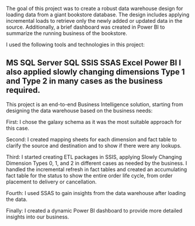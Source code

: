 
The goal of this project was to create a robust data warehouse design for loading data from a giant bookstore database. The design includes applying incremental loads to retrieve only the newly added or updated data in the source. Additionally, a brief dashboard was created in Power BI to summarize the running business of the bookstore.

I used the following tools and technologies in this project:

MS SQL Server
SQL
SSIS
SSAS
Excel
Power BI
I also applied slowly changing dimensions Type 1 and Type 2 in many cases as the business required.
--------------------------------------------------------------------------------------------------------------------------------------------------------------------------------------
This project is an end-to-end Business Intelligence solution, starting from designing the data warehouse based on the business needs:

First:
I chose the galaxy schema as it was the most suitable approach for this case.

Second:
I created mapping sheets for each dimension and fact table to clarify the source and destination and to show if there were any lookups.

Third:
I started creating ETL packages in SSIS, applying Slowly Changing Dimension Types 0, 1, and 2 in different cases as needed by the business. I handled the incremental refresh in fact tables and created an accumulating fact table for the status to show the entire order life cycle, from order placement to delivery or cancellation.

Fourth:
I used SSAS to gain insights from the data warehouse after loading the data.

Finally:
I created a dynamic Power BI dashboard to provide more detailed insights into our business.
